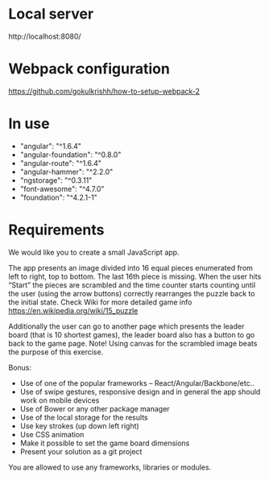 Local server
============

http://localhost:8080/

Webpack configuration
=====================

https://github.com/gokulkrishh/how-to-setup-webpack-2

In use
======

- "angular": "^1.6.4"
- "angular-foundation": "^0.8.0"
- "angular-route": "^1.6.4"
- "angular-hammer": "^2.2.0"
- "ngstorage": "^0.3.11"
- "font-awesome": "^4.7.0"
- "foundation": "^4.2.1-1"


Requirements
============

We would like you to create a small JavaScript app.

The app presents an image divided into 16 equal pieces enumerated from left to right, top to bottom. The last 16th piece is missing.
When the user hits “Start” the pieces are scrambled and the time counter starts counting until the user (using the arrow buttons) correctly rearranges the puzzle back to the initial state.
Check Wiki for more detailed game info https://en.wikipedia.org/wiki/15_puzzle

Additionally the user can go to another page which presents the leader board (that is 10 shortest games), the leader board also has a button to go back to the game page.
Note! Using canvas for the scrambled image beats the purpose of this exercise.

Bonus:

- Use of one of the popular frameworks – React/Angular/Backbone/etc..
- Use of swipe gestures, responsive design and in general the app should work on mobile devices
- Use of Bower or any other package manager
- Use of the local storage for the results
- Use key strokes (up down left right)
- Use CSS animation
- Make it possible to set the game board dimensions
- Present your solution as a git project

You are allowed to use any frameworks, libraries or modules.